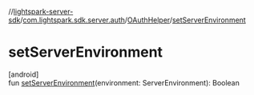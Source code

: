 //[lightspark-server-sdk](../../../index.md)/[com.lightspark.sdk.server.auth](../index.md)/[OAuthHelper](index.md)/[setServerEnvironment](set-server-environment.md)

# setServerEnvironment

[android]\
fun [setServerEnvironment](set-server-environment.md)(environment: ServerEnvironment): Boolean
